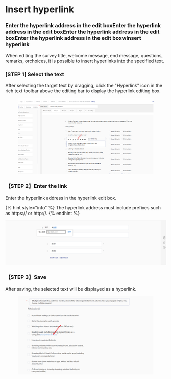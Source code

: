 # Insert hyperlink

### Enter the hyperlink address in the edit boxEnter the hyperlink address in the edit boxEnter the hyperlink address in the edit boxEnter the hyperlink address in the edit boxwInsert hyperlink

When editing the survey title, welcome message, end message, questions, remarks, orchoices, it is possible to insert hyperlinks into the specified text.

### \[STEP 1] Select the text

After selecting the target text by dragging, click the "Hyperlink" icon in the rich text toolbar above the editing bar to display the hyperlink editing box.

<figure><img src="../../../.gitbook/assets/image (925).png" alt=""><figcaption></figcaption></figure>



### 【STEP 2】Enter the link

Enter the hyperlink address in the hyperlink edit box.

{% hint style="info" %}
The hyperlink address must include prefixes such as https:// or http://.
{% endhint %}

![](../../../.gitbook/assets/Snipaste_2023-10-17_11-08-11.png)



### 【STEP 3】Save

After saving, the selected text will be displayed as a hyperlink.

<figure><img src="../../../.gitbook/assets/image (926).png" alt=""><figcaption></figcaption></figure>



###
